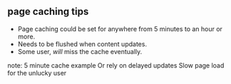 ##  page caching tips

* Page caching could be set for anywhere from 5 minutes to an hour or more.
* Needs to be flushed when content updates.
* Some user, _will_ miss the cache eventually.

note:
    5 minute cache example
    Or rely on delayed updates
    Slow page load for the unlucky user
